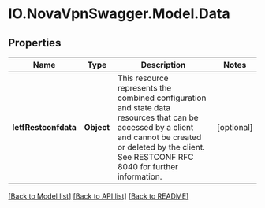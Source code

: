 # IO.NovaVpnSwagger.Model.Data
## Properties

Name | Type | Description | Notes
------------ | ------------- | ------------- | -------------
**IetfRestconfdata** | **Object** | This resource represents the combined configuration and state data resources that can be accessed by a client and cannot be created or deleted by the client. See RESTCONF RFC 8040 for further information. | [optional] 

[[Back to Model list]](../README.md#documentation-for-models) [[Back to API list]](../README.md#documentation-for-api-endpoints) [[Back to README]](../README.md)

